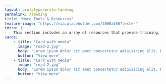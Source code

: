 ```yaml
---
layout: prototype/proto-landing
permalink: /landing
title: "More Tools & Resources"
feature-image: "https://via.placeholder.com/2000x300?text=-"
intro: |
    This section includes an array of resources that provide training, assistance with evaluation, tools to help with workforce recruitment, and a searchable database of organizations that work in child welfare and related fields. You will also find information about the Children’s Bureau (CB) and key resources they provide, including program funding and CB grantee reports.
cards:
    - title: "Card with media"
      image: "road-2.jpg"
      body: "Lorem ipsum dolor sit amet consectetur adipisicing elit. Facilis earum tenetur quo cupiditate, eaque qui officia recusandae. Excepturi nobis dolores molestias! Quas quisquam a officia eos."
      button: "View more"
    - title: "Card with media"
      image: "road-2.jpg"
      body: "Lorem ipsum dolor sit amet consectetur adipisicing elit. Facilis earum tenetur quo cupiditate, eaque qui officia recusandae. Excepturi nobis dolores molestias! Quas quisquam a officia eos."
      button: "View more"
---
```

